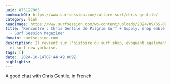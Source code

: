```yaml
---
uuid: 875127903
bookmarkOf: https://www.surfsession.com/culture-surf/chris-gentile/
category: link
headImage: https://www.surfsession.com/wp-content/uploads/2024/09/SS-09-09-24-PILGRIM-04.jpg
title: 'Rencontre : Chris Gentile de Pilgrim Surf + Supply, shop emblématique de NYC
  - Surf Session Magazine'
domain: surfsession.com
description: Il revient sur l'histoire du surf shop, évoquant également la scène shape
  et surf new yorkaise.
tags: []
date: '2024-10-14T07:44:49.009Z'
highlights:
---
```


A good chat with Chris Gentile, in French 

